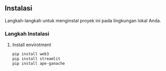 
## Instalasi
Langkah-langkah untuk menginstal proyek ini pada lingkungan lokal Anda.

### Langkah Instalasi
1. Install envirotment
    ```bash
    pip install web3
    pip install streamlit
    pip install ape-ganache
    ```
